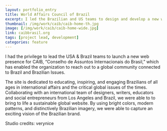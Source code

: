 ```yaml
---
layout: portfolio_entry
title: World Affairs Council of Brazil
excerpt: I led the Brazilian and US teams to design and develop a new web presence for the World Affairs Council of Brazil, engaging and educating Brazilians of all ages about Brazilian issues of the times.
thumbnail: /img/work/caib/caib-home-th.jpg
image: [/img/work/caib/caib-home-wide.jpg]
link: caibbrasil.org
tags: [project lead, development]
categories: feature
---
```


I had the privilege to lead the USA & Brazil teams to launch a new web presence for CAIB, “Conselho de Assuntos Internacionais do Brasil,” which has enabled the organization to reach out to a global community connected to Brazil and Brazilian Issues.

The site is dedicated to educating, inspiring, and engaging Brazilians of all ages in international affairs and the critical global issues of the times. Collaborating with an international team of designers, writers, educators and social entrepreneurs from Los Angeles and Brazil, we were able to to bring to life a sustainable global website. By using bright colors, modern patterns, and distinctively Brazilian imagery, we were able to capture an exciting vision of the Brazilian brand.

Studio credits: verynice
